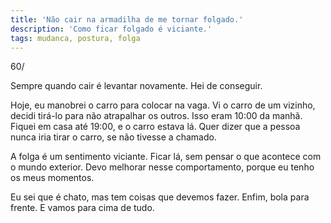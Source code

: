 ```yaml
---
title: 'Não cair na armadilha de me tornar folgado.'
description: 'Como ficar folgado é viciante.'
tags: mudanca, postura, folga
---
```


60/

Sempre quando cair é levantar novamente. Hei de conseguir.

Hoje, eu manobrei o carro para colocar na vaga. Vi o carro de um vizinho,
decidi tirá-lo para não atrapalhar os outros. Isso eram 10:00 da manhã.
Fiquei em casa até 19:00, e o carro estava lá. Quer dizer que a pessoa nunca
iria tirar o carro, se não tivesse a chamado.

A folga é um sentimento viciante. Ficar lá, sem pensar o que acontece com o
mundo exterior. Devo melhorar nesse comportamento, porque eu tenho os meus
momentos. 

Eu sei que é chato, mas tem coisas que devemos fazer. Enfim, bola para frente.
E vamos para cima de tudo.


